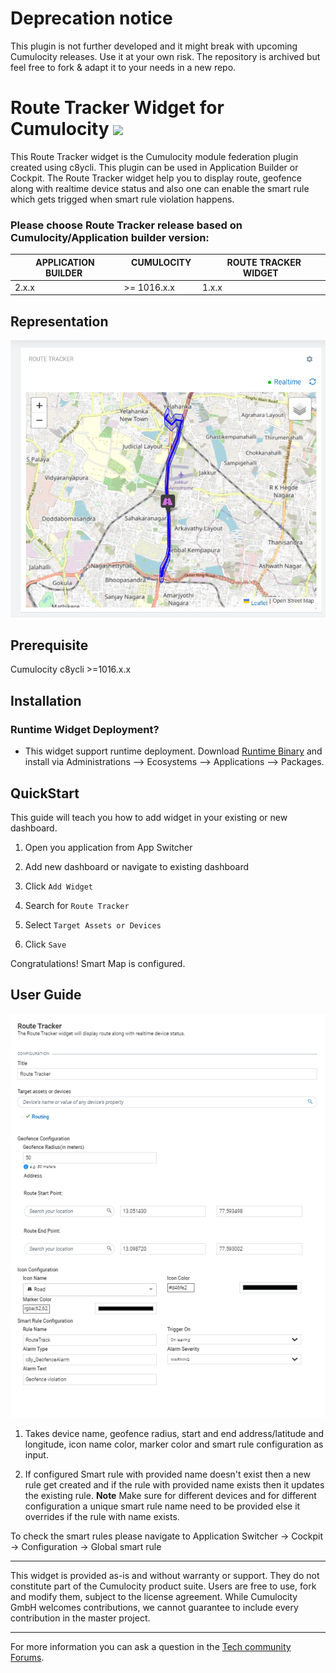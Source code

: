 
# Deprecation notice
This plugin is not further developed and it might break with upcoming Cumulocity releases. Use it at your own risk.
The repository is archived but feel free to fork & adapt it to your needs in a new repo.

# Route Tracker Widget for Cumulocity [<img width="35" src="https://user-images.githubusercontent.com/32765455/211497905-561e9197-18b9-43d5-a023-071d3635f4eb.png"/>](https://github.com/Cumulocity-IoT/cumulocity-route-tracker-plugin/releases/download/1.0.2/sag-ps-pkg-route-tracker-runtime-widget-1.0.2.zip)

  
This Route Tracker widget is the Cumulocity module federation plugin created using c8ycli. This plugin can be used in Application Builder or Cockpit.
The Route Tracker widget help you to display route, geofence along with realtime device status and also one can enable the smart rule which gets trigged when smart rule violation happens.


### Please choose Route Tracker release based on Cumulocity/Application builder version:

|APPLICATION BUILDER&nbsp; |&nbsp; CUMULOCITY &nbsp;|&nbsp; ROUTE TRACKER WIDGET&nbsp; |
|--------------------|------------|----------------------|
| 2.x.x | >= 1016.x.x| 1.x.x                | 

  
## Representation

![RouteTrackermain](assets/route-tracker.png)
  

## Prerequisite
   Cumulocity c8ycli >=1016.x.x
   
   
## Installation

### Runtime Widget Deployment?

* This widget support runtime deployment. Download [Runtime Binary](https://github.com/Cumulocity-IoT/cumulocity-route-tracker-plugin/releases/download/1.0.2/sag-ps-pkg-route-tracker-runtime-widget-1.0.2.zip) and install via Administrations --> Ecosystems --> Applications --> Packages.


## QuickStart
This guide will teach you how to add widget in your existing or new dashboard.

1. Open you application from App Switcher

2. Add new dashboard or navigate to existing dashboard

3. Click `Add Widget`

4. Search for `Route Tracker`

5. Select `Target Assets or Devices`

7. Click `Save`

Congratulations! Smart Map is configured.

  
## User Guide

![RouteTrackerConfiguration](assets/config-tracker.png)
1. Takes device name, geofence radius, start and end address/latitude and longitude, icon name color, marker color and smart rule configuration as input.

2. If configured Smart rule with provided name doesn't exist then a new rule get created and if the rule with provided name exists then it updates the existing rule.
**Note** Make sure for different devices and for different configuration a unique smart rule name need to be provided else it overrides if the rule with name exists.

To check the smart rules please navigate to Application Switcher -> Cockpit -> Configuration -> Global smart rule


------------------------------

This widget is provided as-is and without warranty or support. They do not constitute part of the Cumulocity product suite. Users are free to use, fork and modify them, subject to the license agreement. While Cumulocity GmbH welcomes contributions, we cannot guarantee to include every contribution in the master project.
_____________________

For more information you can ask a question in the [Tech community Forums](https://techcommunity.cumulocity.com).


